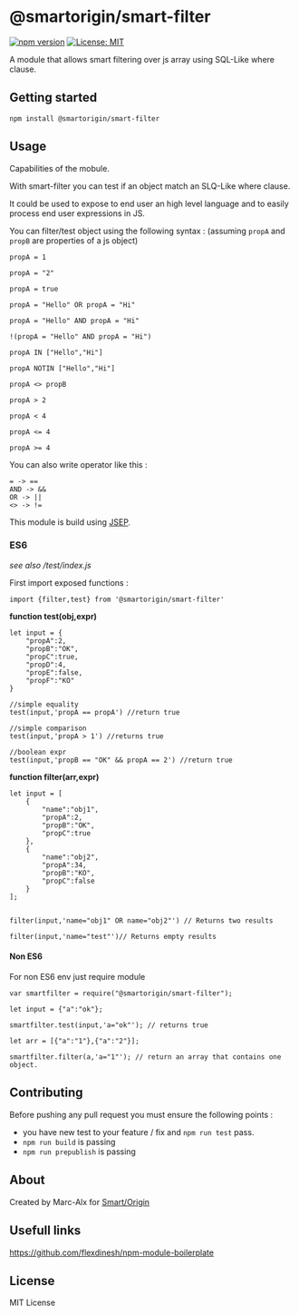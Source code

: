# @smartorigin/smart-filter

[![npm version](https://badge.fury.io/js/%40smartorigin%2Fsmart-filter.svg)](https://badge.fury.io/js/%40smartorigin%2Fsmart-filter)
[![License: MIT](https://img.shields.io/badge/License-MIT-yellow.svg)](https://opensource.org/licenses/MIT)

A module that allows smart filtering over js array using SQL-Like where clause.

## Getting started

    npm install @smartorigin/smart-filter

## Usage

Capabilities of the mobule.

With smart-filter you can test if an object match an SLQ-Like where clause.

It could be used to expose to end user an high level language and to easily process end user expressions in JS.

You can filter/test object using the following syntax : (assuming `propA` and `propB` are properties of a js object)

    propA = 1

    propA = "2"

    propA = true

    propA = "Hello" OR propA = "Hi"

    propA = "Hello" AND propA = "Hi"

    !(propA = "Hello" AND propA = "Hi")

    propA IN ["Hello","Hi"]

    propA NOTIN ["Hello","Hi"]

    propA <> propB

    propA > 2

    propA < 4

    propA <= 4

    propA >= 4

You can also write operator like this :

    = -> ==
    AND -> && 
    OR -> ||
    <> -> !=

This module is build using [JSEP](http://jsep.from.so).


### ES6

_see also /test/index.js_

First import exposed functions :

    import {filter,test} from '@smartorigin/smart-filter'

**function test(obj,expr)**

    let input = {
        "propA":2,
        "propB":"OK",
        "propC":true,
        "propD":4,
        "propE":false,
        "propF":"KO"
    }

    //simple equality
    test(input,'propA == propA') //return true

    //simple comparison
    test(input,'propA > 1') //returns true

    //boolean expr
    test(input,'propB == "OK" && propA == 2') //return true

**function filter(arr,expr)**

    let input = [
        {
            "name":"obj1",
            "propA":2,
            "propB":"OK",
            "propC":true
        },
        {
            "name":"obj2",
            "propA":34,
            "propB":"KO",
            "propC":false
        }
    ];


    filter(input,'name="obj1" OR name="obj2"') // Returns two results

    filter(input,'name="test"')// Returns empty results

#### Non ES6

For non ES6 env just require module

    var smartfilter = require("@smartorigin/smart-filter");

    let input = {"a":"ok"};

    smartfilter.test(input,'a="ok"'); // returns true

    let arr = [{"a":"1"},{"a":"2"}];
    
    smartfilter.filter(a,'a="1"'); // return an array that contains one object.



## Contributing

Before pushing any pull request you must ensure the following points :

- you have new test to your feature / fix and `npm run test` pass.
- `npm run build` is passing
- `npm run prepublish` is passing

## About

Created by Marc-Alx for [Smart/Origin](https://github.com/smartorigin)

## Usefull links

https://github.com/flexdinesh/npm-module-boilerplate

## License

MIT License